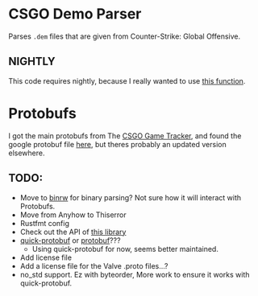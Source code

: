 # CSGO Demo Parser

Parses `.dem` files that are given from Counter-Strike: Global Offensive.

## NIGHTLY

This code requires nightly, because I really wanted to use
[this function](https://doc.rust-lang.org/std/ffi/struct.CStr.html#method.from_bytes_until_nul).

# Protobufs

I got the main protobufs from The [CSGO Game Tracker](https://github.com/SteamDatabase/GameTracking-CSGO),
and found the google protobuf file [here](https://github.com/ValvePython/csgo), but theres probably an updated version elsewhere.

## TODO:

- Move to [binrw](https://binrw.rs/) for binary parsing? Not sure how it will interact with Protobufs.
- Move from Anyhow to Thiserror
- Rustfmt config
- Check out the API of [this library](https://github.com/Alpha1337k/csgo-demoparser)
- [quick-protobuf](https://github.com/tafia/quick-protobuf) or [protobuf](https://github.com/stepancheg/rust-protobuf)???
  - Using quick-protobuf for now, seems better maintained.
- Add license file
- Add a license file for the Valve .proto files...?
- no_std support. Ez with byteorder, More work to ensure it works with quick-protobuf.
